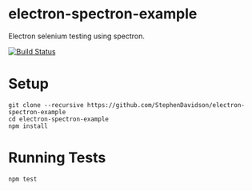 # electron-spectron-example
Electron selenium testing using spectron.

[![Build Status](https://travis-ci.org/StephenDavidson/electron-spectron-example.svg?branch=master)](https://travis-ci.org/StephenDavidson/electron-spectron-example)

# Setup

```
git clone --recursive https://github.com/StephenDavidson/electron-spectron-example
cd electron-spectron-example
npm install
```

# Running Tests
```
npm test
```